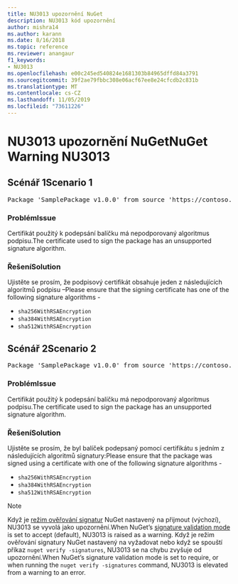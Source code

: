 ```yaml
---
title: NU3013 upozornění NuGet
description: NU3013 kód upozornění
author: mishra14
ms.author: karann
ms.date: 8/16/2018
ms.topic: reference
ms.reviewer: anangaur
f1_keywords:
- NU3013
ms.openlocfilehash: e00c245ed540824e1681303b84965dffd84a3791
ms.sourcegitcommit: 39f2ae79fbbc308e06acf67ee8e24cfcdb2c831b
ms.translationtype: MT
ms.contentlocale: cs-CZ
ms.lasthandoff: 11/05/2019
ms.locfileid: "73611226"
---
```

# <a name="nuget-warning-nu3013"></a><span data-ttu-id="795ab-103">NU3013 upozornění NuGet</span><span class="sxs-lookup"><span data-stu-id="795ab-103">NuGet Warning NU3013</span></span>

## <a name="scenario-1"></a><span data-ttu-id="795ab-104">Scénář 1</span><span class="sxs-lookup"><span data-stu-id="795ab-104">Scenario 1</span></span>

<pre>Package 'SamplePackage v1.0.0' from source 'https://contoso.com/index.json': The signing certificate has an unsupported signature algorithm.</pre>

### <a name="issue"></a><span data-ttu-id="795ab-105">Problém</span><span class="sxs-lookup"><span data-stu-id="795ab-105">Issue</span></span>

<span data-ttu-id="795ab-106">Certifikát použitý k podepsání balíčku má nepodporovaný algoritmus podpisu.</span><span class="sxs-lookup"><span data-stu-id="795ab-106">The certificate used to sign the package has an unsupported signature algorithm.</span></span>


### <a name="solution"></a><span data-ttu-id="795ab-107">Řešení</span><span class="sxs-lookup"><span data-stu-id="795ab-107">Solution</span></span>

<span data-ttu-id="795ab-108">Ujistěte se prosím, že podpisový certifikát obsahuje jeden z následujících algoritmů podpisu –</span><span class="sxs-lookup"><span data-stu-id="795ab-108">Please ensure that the signing certificate has one of the following signature algorithms -</span></span> 
* `sha256WithRSAEncryption`
* `sha384WithRSAEncryption`
* `sha512WithRSAEncryption`



## <a name="scenario-2"></a><span data-ttu-id="795ab-109">Scénář 2</span><span class="sxs-lookup"><span data-stu-id="795ab-109">Scenario 2</span></span>

<pre>Package 'SamplePackage v1.0.0' from source 'https://contoso.com/index.json': The primary signature's certificate has an unsupported signature algorithm.</pre>

### <a name="issue"></a><span data-ttu-id="795ab-110">Problém</span><span class="sxs-lookup"><span data-stu-id="795ab-110">Issue</span></span>

<span data-ttu-id="795ab-111">Certifikát použitý k podepsání balíčku má nepodporovaný algoritmus podpisu.</span><span class="sxs-lookup"><span data-stu-id="795ab-111">The certificate used to sign the package has an unsupported signature algorithm.</span></span>


### <a name="solution"></a><span data-ttu-id="795ab-112">Řešení</span><span class="sxs-lookup"><span data-stu-id="795ab-112">Solution</span></span>

<span data-ttu-id="795ab-113">Ujistěte se prosím, že byl balíček podepsaný pomocí certifikátu s jedním z následujících algoritmů signatury:</span><span class="sxs-lookup"><span data-stu-id="795ab-113">Please ensure that the package was signed using a certificate with one of the following signature algorithms -</span></span> 
* `sha256WithRSAEncryption`
* `sha384WithRSAEncryption`
* `sha512WithRSAEncryption`


> [!Note]
> <span data-ttu-id="795ab-114">Když je [režim ověřování signatur](https://docs.microsoft.com/nuget/consume-packages/installing-signed-packages#configure-package-signature-requirements) NuGet nastavený na přijmout (výchozí), NU3013 se vyvolá jako upozornění.</span><span class="sxs-lookup"><span data-stu-id="795ab-114">When NuGet’s [signature validation mode](https://docs.microsoft.com/nuget/consume-packages/installing-signed-packages#configure-package-signature-requirements) is set to accept (default), NU3013 is raised as a warning.</span></span> <span data-ttu-id="795ab-115">Když je režim ověřování signatury NuGet nastavený na vyžadovat nebo když se spouští příkaz `nuget verify -signatures`, NU3013 se na chybu zvyšuje od upozornění.</span><span class="sxs-lookup"><span data-stu-id="795ab-115">When NuGet’s signature validation mode is set to require, or when running the `nuget verify -signatures` command, NU3013 is elevated from a warning to an error.</span></span> 

